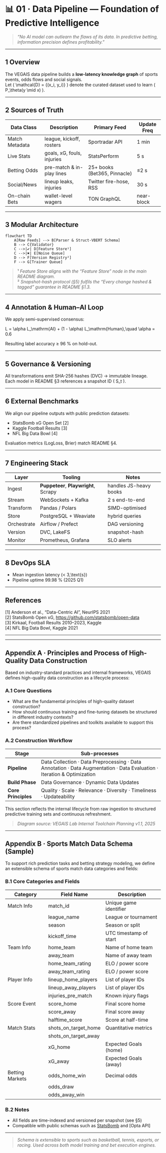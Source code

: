 # 📊 01 · Data Pipeline — Foundation of Predictive Intelligence

> _“No AI model can outlearn the flaws of its data. In predictive betting, information precision defines profitability.”_


---

## 1  Overview

The VEGAIS data pipeline builds a **low-latency knowledge graph** of sports events, odds flows and social signals.  
Let \( \mathcal{D} = \{(x_i, y_i)\} \) denote the curated dataset used to learn \( P_\theta(y \mid x) \).

---

## 2  Sources of Truth <a id="sources"></a>

| Data Class | Description | Primary Feed | Update Freq |
|------------|-------------|--------------|-------------|
| Match Metadata | league, kickoff, rosters | Sportradar API | 1 min |
| Live Stats | goals, xG, fouls, injuries | StatsPerform | 5 s |
| Betting Odds | pre-match & in-play lines | 25+ books (Bet365, Pinnacle) | ≤2 s |
| Social/News | lineup leaks, injuries | Twitter fire-hose, RSS | 30 s |
| On-chain Bets | wallet-level wagers | TON GraphQL | near-block |



---

## 3  Modular Architecture

```mermaid
flowchart TD
    A[Raw Feeds] --> B[Parser & Struct-VBERT Schema]
    B --> C{Validator}
    C -->|✔︎| D[Feature Store¹]
    C -->|✖︎| E[Noise Queue]
    D --> F[Version Registry²]
    F --> G[Trainer Queue]
```

> ¹ *Feature Store aligns with the “Feature Store” node in the main README diagram.*  
> ² *Snapshot-hash protocol (§5) fulfils the “Every change hashed & tagged” guarantee in README §1.3.*

---

## 4  Annotation & Human–AI Loop

We apply semi-supervised consensus:  

L = \alpha L_\mathrm{AI} + (1 - \alpha) L_\mathrm{Human},\quad \alpha = 0.6

Resulting label accuracy ≥ 96 % on hold-out.

---

## 5  Governance & Versioning

All transformations emit SHA-256 hashes (DVC) → immutable lineage.  
Each model in README §3 references a snapshot ID \( S_t \).

---

## 6  External Benchmarks

We align our pipeline outputs with public prediction datasets:
- StatsBomb xG Open Set [2]  
- Kaggle Football Results [3]  
- NFL Big Data Bowl [4]

Evaluation metrics (LogLoss, Brier) match README §4.

---

## 7  Engineering Stack

| Layer | Tooling | Notes |
|-------|---------|-------|
| Ingest | **Puppeteer**, **Playwright**, Scrapy | handles JS-heavy books |
| Stream | WebSockets + Kafka | 2 s end-to-end |
| Transform | Pandas / Polars | SIMD-optimised |
| Store | PostgreSQL + Weaviate | hybrid queries |
| Orchestrate | Airflow / Prefect | DAG versioning |
| Version | DVC, LakeFS | snapshot-hash |
| Monitor | Prometheus, Grafana | SLO alerts |


---

## 8  DevOps SLA

- Mean ingestion latency \(< 3\,\text{s}\)  
- Pipeline uptime 99.98 % (2025 Q1)  

---

## References

[1] Anderson et al., “Data-Centric AI”, NeurIPS 2021  
[2] StatsBomb Open xG, https://github.com/statsbomb/open-data  
[3] Kirkaal, Football Results 2010–2023, Kaggle  
[4] NFL Big Data Bowl, Kaggle 2021  

---



---

## Appendix A · Principles and Process of High-Quality Data Construction

Based on industry-standard practices and internal frameworks, VEGAIS defines high-quality data construction as a lifecycle process:

### A.1 Core Questions

- What are the fundamental principles of high-quality dataset construction?
- How should continuous training and fine-tuning datasets be structured in different industry contexts?
- Are there standardized pipelines and toolkits available to support this process?

### A.2 Construction Workflow

| Stage          | Sub-processes                                  |
|----------------|-------------------------------------------------|
| **Pipeline**   | Data Collection · Data Preprocessing · Data Annotation · Data Augmentation · Data Evaluation · Iteration & Optimization |
| **Build Phase**| Data Governance · Dynamic Data Updates         |
| **Core Principles** | Quality · Scale · Relevance · Diversity · Timeliness · Updateability |


This section reflects the internal lifecycle from raw ingestion to structured predictive training sets and continuous refreshment.

> _Diagram source: VEGAIS Lab Internal Toolchain Planning v1.1, 2025_


---

## Appendix B · Sports Match Data Schema (Sample)

To support rich prediction tasks and betting strategy modeling, we define an extensible schema of sports match data categories and fields:

### B.1 Core Categories and Fields

| Category          | Field Name                  | Description |
|------------------|-----------------------------|-------------|
| Match Info        | match_id                    | Unique game identifier |
|                  | league_name                 | League or tournament |
|                  | season                      | Season or split |
|                  | kickoff_time                | UTC timestamp of start |
| Team Info         | home_team                   | Name of home team |
|                  | away_team                   | Name of away team |
|                  | home_team_rating            | ELO / power score |
|                  | away_team_rating            | ELO / power score |
| Player Info       | lineup_home_players         | List of player IDs |
|                  | lineup_away_players         | List of player IDs |
|                  | injuries_pre_match          | Known injury flags |
| Score Event       | score_home                  | Final score home |
|                  | score_away                  | Final score away |
|                  | halftime_score              | Score at half-time |
| Match Stats       | shots_on_target_home        | Quantitative metrics |
|                  | shots_on_target_away        |                   |
|                  | xG_home                     | Expected Goals (home) |
|                  | xG_away                     | Expected Goals (away) |
| Betting Markets   | odds_home_win               | Decimal odds |
|                  | odds_draw                   |                  |
|                  | odds_away_win               |                  |


### B.2 Notes

- All fields are time-indexed and versioned per snapshot (see §5)  
- Compatible with public schemas such as [StatsBomb](https://github.com/statsbomb/open-data) and [Opta API]

---

> _Schema is extensible to sports such as basketball, tennis, esports, or racing. Used across both model training and bet execution engines._
